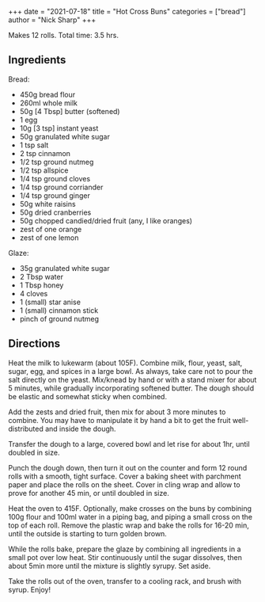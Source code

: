 +++
date = "2021-07-18"
title = "Hot Cross Buns"
categories = ["bread"]
author = "Nick Sharp"
+++

Makes 12 rolls. Total time: 3.5 hrs.

## Ingredients

Bread:

- 450g bread flour
- 260ml whole milk
- 50g [4 Tbsp] butter (softened)
- 1 egg
- 10g [3 tsp] instant yeast
- 50g granulated white sugar
- 1 tsp salt
- 2 tsp cinnamon
- 1/2 tsp ground nutmeg
- 1/2 tsp allspice
- 1/4 tsp ground cloves
- 1/4 tsp ground corriander
- 1/4 tsp ground ginger
- 50g white raisins
- 50g dried cranberries
- 50g chopped candied/dried fruit (any, I like oranges)
- zest of one orange
- zest of one lemon

Glaze:

- 35g granulated white sugar
- 2 Tbsp water
- 1 Tbsp honey
- 4 cloves
- 1 (small) star anise
- 1 (small) cinnamon stick
- pinch of ground nutmeg

## Directions

Heat the milk to lukewarm (about 105F). Combine milk, flour, yeast, salt, sugar, egg, and spices in a large bowl. As always, take care not to pour the salt directly on the yeast. Mix/knead by hand or with a stand mixer for about 5 minutes, while gradually incorporating softened butter. The dough should be elastic and somewhat sticky when combined.

Add the zests and dried fruit, then mix for about 3 more minutes to combine. You may have to manipulate it by hand a bit to get the fruit well-distributed and inside the dough.

Transfer the dough to a large, covered bowl and let rise for about 1hr, until doubled in size.

Punch the dough down, then turn it out on the counter and form 12 round rolls with a smooth, tight surface. Cover a baking sheet with parchment paper and place the rolls on the sheet. Cover in cling wrap and allow to prove for another 45 min, or until doubled in size.

Heat the oven to 415F. Optionally, make crosses on the buns by combining 100g flour and 100ml water in a piping bag, and piping a small cross on the top of each roll.  Remove the plastic wrap and bake the rolls for 16-20 min, until the outside is starting to turn golden brown.

While the rolls bake, prepare the glaze by combining all ingredients in a small pot over low heat. Stir continuously until the sugar dissolves, then about 5min more until the mixture is slightly syrupy. Set aside.

Take the rolls out of the oven, transfer to a cooling rack, and brush with syrup. Enjoy!
